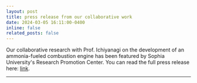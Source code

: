 ```yaml
---
layout: post
title: press release from our collaborative work
date: 2024-03-05 16:11:00-0400
inline: false
related_posts: false
---
```


Our collaborative research with Prof. Ichiyanagi on the development of an ammonia-fueled combustion engine has been featured by Sophia University's Research Promotion Center.  You can read the full press release here: <a href="https://www.sophia.ac.jp/eng/article/news/release/release20240305/">link</a>.

---
<!-- This section is commented out and won’t be rendered -->
<!--  #### Hipster list

 <ul>
   <li>brunch</li>
   <li>fixie</li>
 ##     <li>raybans</li>
 ##     <li>messenger bag</li>
 ## </ul>

 ## Hoodie Thundercats retro, tote bag 8-bit Godard craft beer gastropub. Truffaut Tumblr taxidermy, raw denim Kickstarter sartorial dreamcatcher. Quinoa chambray slow-carb  ## salvia readymade, bicycle rights 90's yr typewriter selfies letterpress cardigan vegan.

 ## ---

 ## Pug heirloom High Life vinyl swag, single-origin coffee four dollar toast taxidermy reprehenderit fap distillery master cleanse locavore. Est anim sapiente leggings Brooklyn ea. Thundercats locavore excepteur veniam eiusmod. Raw denim Truffaut Schlitz, migas sapiente Portland VHS twee Bushwick Marfa typewriter retro id keytar.

 ## > We do not grow absolutely, chronologically. We grow sometimes in one dimension, and not in another, unevenly. We grow partially. We are relative. We are mature in one  ## realm, childish in another.
 ## > —Anais Nin

 ## Fap aliqua qui, scenester pug Echo Park polaroid irony shabby chic ex cardigan church-key Odd Future accusamus. Blog stumptown sartorial squid, gastropub duis aesthetic  ## Truffaut vero. Pinterest tilde twee, odio mumblecore jean shorts lumbersexual.
-->
